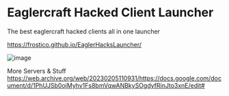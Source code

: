 # Eaglercraft Hacked Client Launcher
The best eaglercraft hacked clients all in one launcher


https://frostico.github.io/EaglerHacksLauncher/



![image](https://github.com/user-attachments/assets/3de24d6a-b1fd-41ff-b12c-9641f8d83ac9)




More Servers & Stuff
https://web.archive.org/web/20230205110931/https://docs.google.com/document/d/1PhUJSb0ojMyhv1Fs8bmVqwANBkySOgdyfRinJto3xnE/edit#  
